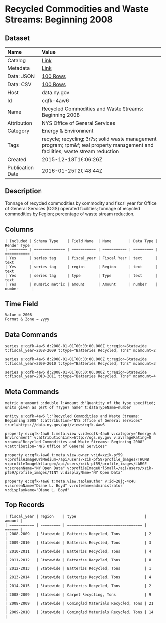 # Recycled Commodities and Waste Streams: Beginning 2008

## Dataset

| Name | Value |
| :--- | :---- |
| Catalog | [Link](https://catalog.data.gov/dataset/recycled-commodities-and-waste-streams-beginning-2008) |
| Metadata | [Link](https://data.ny.gov/api/views/cqfk-4aw6) |
| Data: JSON | [100 Rows](https://data.ny.gov/api/views/cqfk-4aw6/rows.json?max_rows=100) |
| Data: CSV | [100 Rows](https://data.ny.gov/api/views/cqfk-4aw6/rows.csv?max_rows=100) |
| Host | data.ny.gov |
| Id | cqfk-4aw6 |
| Name | Recycled Commodities and Waste Streams: Beginning 2008 |
| Attribution | NYS Office of General Services |
| Category | Energy & Environment |
| Tags | recycle; recycling; 3r?s; solid waste management program; rpm&f; real property management and facilities; waste stream reduction |
| Created | 2015-12-18T19:06:26Z |
| Publication Date | 2016-01-25T20:48:44Z |

## Description

Tonnage of recycled commodities by commodity and fiscal year for Office of General Services (OGS) operated facilities; tonnage of recycled commodities by Region; percentage of waste stream reduction.

## Columns

```ls
| Included | Schema Type    | Field Name  | Name        | Data Type | Render Type |
| ======== | ============== | =========== | =========== | ========= | =========== |
| Yes      | series tag     | fiscal_year | Fiscal Year | text      | text        |
| Yes      | series tag     | region      | Region      | text      | text        |
| Yes      | series tag     | type        | Type        | text      | text        |
| Yes      | numeric metric | amount      | Amount      | number    | number      |
```

## Time Field

```ls
Value = 2008
Format & Zone = yyyy
```

## Data Commands

```ls
series e:cqfk-4aw6 d:2008-01-01T00:00:00.000Z t:region=Statewide t:fiscal_year=2008-2009 t:type="Batteries Recycled, Tons" m:amount=2

series e:cqfk-4aw6 d:2008-01-01T00:00:00.000Z t:region=Statewide t:fiscal_year=2009-2010 t:type="Batteries Recycled, Tons" m:amount=3

series e:cqfk-4aw6 d:2008-01-01T00:00:00.000Z t:region=Statewide t:fiscal_year=2010-2011 t:type="Batteries Recycled, Tons" m:amount=4
```

## Meta Commands

```ls
metric m:amount p:double l:Amount d:"Quantity of the type specified; units given as part of ?Type? name" t:dataTypeName=number

entity e:cqfk-4aw6 l:"Recycled Commodities and Waste Streams: Beginning 2008" t:attribution="NYS Office of General Services" t:url=https://data.ny.gov/api/views/cqfk-4aw6

property e:cqfk-4aw6 t:meta.view v:id=cqfk-4aw6 v:category="Energy & Environment" v:attributionLink=http://ogs.ny.gov v:averageRating=0 v:name="Recycled Commodities and Waste Streams: Beginning 2008" v:attribution="NYS Office of General Services"

property e:cqfk-4aw6 t:meta.view.owner v:id=xzik-pf59 v:profileImageUrlMedium=/api/users/xzik-pf59/profile_images/THUMB v:profileImageUrlLarge=/api/users/xzik-pf59/profile_images/LARGE v:screenName="NY Open Data" v:profileImageUrlSmall=/api/users/xzik-pf59/profile_images/TINY v:displayName="NY Open Data"

property e:cqfk-4aw6 t:meta.view.tableauthor v:id=28jg-4c4u v:screenName="Diane L. Boyd" v:roleName=administrator v:displayName="Diane L. Boyd"
```

## Top Records

```ls
| fiscal_year | region    | type                               | amount | 
| =========== | ========= | ================================== | ====== | 
| 2008-2009   | Statewide | Batteries Recycled, Tons           | 2      | 
| 2009-2010   | Statewide | Batteries Recycled, Tons           | 3      | 
| 2010-2011   | Statewide | Batteries Recycled, Tons           | 4      | 
| 2011-2012   | Statewide | Batteries Recycled, Tons           | 8      | 
| 2012-2013   | Statewide | Batteries Recycled, Tons           | 1      | 
| 2013-2014   | Statewide | Batteries Recycled, Tons           | 4      | 
| 2014-2015   | Statewide | Batteries Recycled, Tons           | 2      | 
| 2008-2009   | Statewide | Carpet Recycling, Tons             | 9      | 
| 2008-2009   | Statewide | Comingled Materials Recycled, Tons | 21     | 
| 2009-2010   | Statewide | Comingled Materials Recycled, Tons | 14     | 
```